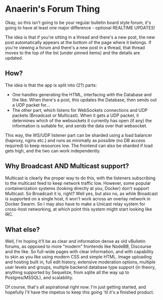 Anaerin's Forum Thing
=====================
Okay, so this isn't going to be your regular bulletin board style forum, it's going to have at least one major difference - optional REALTIME UPDATES!

The idea is that if you're sitting in a thread and there's a new post, the new post automatically appears at the bottom of the page where it belongs. If you're viewing a forum and there's a new post in a thread, that thread moves to the top of the list (under pinned items) and the details are updated.

How?
----
The idea is that the app is split into (2?) parts:
* One handles generating the HTML, interfacing with the Database and the like. When there's a post, this updates the Database, then sends out a UDP packet for...
* The other part, which listens for WebSockets connections and UDP packets (Broadcast or Multicast). When it gets a UDP packet, it determines which of the websockets it currently has open (if any) the information is suitable for, and sends the data over that websocket.

This way, the WS/UDP listener part can be sharded using a load balancer (haproxy, nginx etc.) and runs as minimally as possible (no DB access required) to keep resources low. The frontend can also be sharded if load gets high, and the two can work independently.

Why Broadcast AND Multicast support?
-----------------------------------
Multicast is clearly the proper way to do this, with the listeners subscribing to the multicast feed to keep network traffic low. However, some popular containerization systems (looking directly at you, Docker) don't support Multicast. So Broadcast it is, right? Well yes, but also no, as while Broadcast is supported on a single host, it won't work across an overlay network in Docker Swarm. So I may also have to make a Unicast relay system for cross-host networking, at which point this system might start looking like IRC.

What else?
----------
Well, I'm hoping it'll be as clear and information dense as old vBulletin forums, as opposed to more "modern" frontends like NodeBB, Discourse and the like. So full-wide pages with clear information, and with capability to skin as you like using modern CSS and simple HTML. Image uploading and hosting built in, full edit history, extensive moderation options, multiple user levels and groups, multiple backend database type support (in theory, anything supported by Sequelize, from sqlite all the way up to Postgres/MSSQL), and scalability.

Of course, that's all aspirational right now. I'm just getting started, and hopefully I'll have the impetus to keep this going 'til it's a finished product.